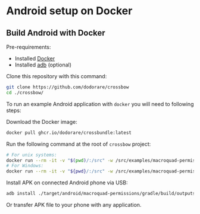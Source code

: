# Android setup on Docker

## Build Android with Docker

Pre-requirements:
- Installed [Docker](https://docs.docker.com/get-docker/)
- Installed [adb](https://developer.android.com/studio/command-line/adb) (optional)

Clone this repository with this command:

```sh
git clone https://github.com/dodorare/crossbow
cd ./crossbow/
```

To run an example Android application with `docker` you will need to following steps:

Download the Docker image:

```sh
docker pull ghcr.io/dodorare/crossbundle:latest
```

Run the following command at the root of `crossbow` project:

```sh
# For unix systems:
docker run --rm -it -v "$(pwd)/:/src" -w /src/examples/macroquad-permissions ghcr.io/dodorare/crossbundle build android --quad --release
# For Windows:
docker run --rm -it -v "${pwd}/:/src" -w /src/examples/macroquad-permissions ghcr.io/dodorare/crossbundle build android --quad --release
```

Install APK on connected Android phone via USB:

```sh
adb install ./target/android/macroquad-permissions/gradle/build/outputs/apk/release/gradle-release-unsigned.apk
```

Or transfer APK file to your phone with any application.
